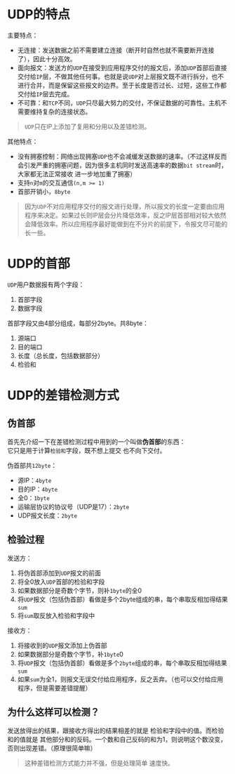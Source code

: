 # UDP的特点
主要特点：
+ 无连接：发送数据之前不需要建立连接（断开时自然也就不需要断开连接了），因此十分高效。
+ 面向报文：发送方的`UDP`在接受到应用程序交付的报文后，添加`UDP`首部后直接交付给`IP`层，不做其他任何事。也就是说`UDP`对上层报文既不进行拆分，也不进行合并，而是保留这些报文的边界。至于长度是否过长、过短，这些工作都交付给`IP`层去完成。
+ 不可靠：和`TCP`不同，`UDP`只尽最大努力的交付，不保证数据的可靠性。主机不需要维持复杂的连接状态。

> `UDP`只在IP上添加了复用和分用以及差错检测。

其他特点：
+ 没有拥塞控制：网络出现拥塞`UDP`也不会减缓发送数据的速率。（不过这样反而会引发严重的拥塞问题，因为很多主机同时发送高速率的数据`bit stream`时，大家都无法正常接收 进一步地加重了拥塞）
+ 支持`n`对`m`的交互通信`(n,m >= 1)`
+ 首部开销小，`8byte`

> 因为`UDP`不对应用程序交付的报文进行处理，所以报文的长度一定要由应用程序来决定。如果过长则IP层会分片降低效率，反之IP层首部相对较大依然会降低效率。所以应用程序最好能做到在不分片的前提下，令报文尽可能的长一些。

# UDP的首部
`UDP`用户数据报有两个字段：
1.  首部字段
2.  数据字段

首部字段又由4部分组成，每部分2byte。共8byte：
1.  源端口
2.  目的端口
3.  长度（总长度，包括数据部分）
4.  检验和

# UDP的差错检测方式
## 伪首部
首先先介绍一下在差错检测过程中用到的一个叫做**伪首部**的东西：<br>
它只是用于计算`检验和`字段，既不想上提交 也不向下交付。

伪首部共`12byte`：
+ 源IP：`4byte`
+ 目的IP：`4byte`
+ 全0：`1byte`
+ 运输层协议的协议号（UDP是17）：`2byte`
+ UDP报文长度：`2byte`

## 检验过程
发送方：
1.  将伪首部添加到`UDP`报文的前面
2.  将全0放入`UDP`首部的检验和字段
3.  如果数据部分是奇数个字节，则补`1byte`的全0
4.  将`UDP`报文（包括伪首部）看做是多个2byte组成的串，每个串取反相加得结果`sum`
5.  将`sum`取反放入检验和字段中

接收方：
1. 将接收到的`UDP`报文添加上伪首部
2. 如果数据部分是奇数个字节，补`1byte`0
3. 将`UDP`报文（包括伪首部）看做是多个`2byte`组成的串，每个串取反相加得结果`sum`
4. 如果`sum`为全1，则报文无误交付给应用程序，反之丢弃。（也可以交付给应用程序，但是需要差错提醒）

## 为什么这样可以检测？
发送放得出的结果，跟接收方得出的结果相差的就是 检验和字段中的值。而检验和的值就是 其他部分和的反码。一个数和自己反码的和为1，则说明这个数没变，否则出现差错。（原理很简单嘛）

> 这种差错检测方式能力并不强，但是处理简单  速度快。
